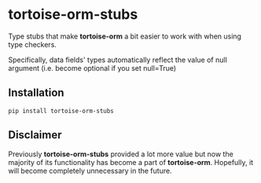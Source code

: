 # tortoise-orm-stubs

Type stubs that make **tortoise-orm** a bit easier to work with when using type checkers.

Specifically, data fields' types automatically reflect the value of null argument (i.e. become optional if you set null=True)

## Installation

`pip install tortoise-orm-stubs`

## Disclaimer

Previously **tortoise-orm-stubs** provided a lot more value but now the majority of its functionality has become a part of **tortoise-orm**. Hopefully, it will become completely unnecessary in the future.
